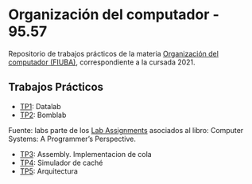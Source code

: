 # Organización del computador - 95.57
Repositorio de trabajos prácticos de la materia [Organización del computador (FIUBA)](https://orgacomp.github.io/9557/), correspondiente a la cursada 2021.

## Trabajos Prácticos

- [TP1](https://github.com/aguirre-ivan/orgacomp-tps/tree/main/tp1): Datalab
- [TP2](https://github.com/aguirre-ivan/orgacomp-tps/tree/main/tp2): Bomblab

Fuente: labs parte de los [Lab Assignments](http://csapp.cs.cmu.edu/3e/labs.html) asociados al libro: Computer Systems: A Programmer’s Perspective.

- [TP3](https://github.com/aguirre-ivan/orgacomp-tps/tree/main/assembly): Assembly. Implementacion de cola
- [TP4](https://github.com/aguirre-ivan/orgacomp-tps/tree/main/tp4): Simulador de caché
- [TP5](https://github.com/aguirre-ivan/orgacomp-tps/tree/main/tp5): Arquitectura
